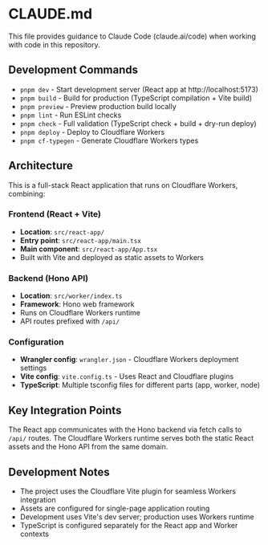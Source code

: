 # CLAUDE.md

This file provides guidance to Claude Code (claude.ai/code) when working with code in this repository.

## Development Commands

- `pnpm dev` - Start development server (React app at http://localhost:5173)
- `pnpm build` - Build for production (TypeScript compilation + Vite build)
- `pnpm preview` - Preview production build locally
- `pnpm lint` - Run ESLint checks
- `pnpm check` - Full validation (TypeScript check + build + dry-run deploy)
- `pnpm deploy` - Deploy to Cloudflare Workers
- `pnpm cf-typegen` - Generate Cloudflare Workers types

## Architecture

This is a full-stack React application that runs on Cloudflare Workers, combining:

### Frontend (React + Vite)
- **Location**: `src/react-app/`
- **Entry point**: `src/react-app/main.tsx`
- **Main component**: `src/react-app/App.tsx`
- Built with Vite and deployed as static assets to Workers

### Backend (Hono API)
- **Location**: `src/worker/index.ts`
- **Framework**: Hono web framework
- Runs on Cloudflare Workers runtime
- API routes prefixed with `/api/`

### Configuration
- **Wrangler config**: `wrangler.json` - Cloudflare Workers deployment settings
- **Vite config**: `vite.config.ts` - Uses React and Cloudflare plugins
- **TypeScript**: Multiple tsconfig files for different parts (app, worker, node)

## Key Integration Points

The React app communicates with the Hono backend via fetch calls to `/api/` routes. The Cloudflare Workers runtime serves both the static React assets and the Hono API from the same domain.

## Development Notes

- The project uses the Cloudflare Vite plugin for seamless Workers integration
- Assets are configured for single-page application routing
- Development uses Vite's dev server; production uses Workers runtime
- TypeScript is configured separately for the React app and Worker contexts